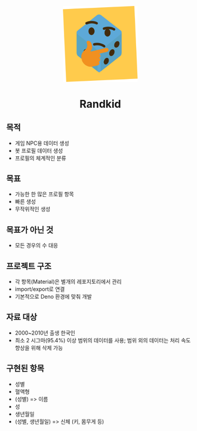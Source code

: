 <p align="center">
  <img src="https://raw.githubusercontent.com/randkid/Randkid/master/logo.svg" width="200"></img>
</p>
<h1 align="center">
  Randkid
</h1>

## 목적
- 게임 NPC용 데이터 생성
- 봇 프로필 데이터 생성
- 프로필의 체계적인 분류
## 목표
- 가능한 한 많은 프로필 항목
- 빠른 생성
- 무작위적인 생성
## 목표가 아닌 것
- 모든 경우의 수 대응
## 프로젝트 구조
- 각 항목(Material)은 별개의 레포지토리에서 관리
- import/export로 연결
- 기본적으로 Deno 환경에 맞춰 개발
## 자료 대상
- 2000~2010년 출생 한국인
- 최소 2 시그마(95.4%) 이상 범위의 데이터를 사용; 범위 외의 데이터는 처리 속도 향상을 위해 삭제 가능
## 구현된 항목
- 성별
- 혈액형
- (성별) => 이름
- 성
- 생년월일
- (성별, 생년월일) => 신체 (키, 몸무게 등)
